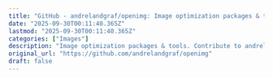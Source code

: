 ```yaml
---
title: "GitHub - andrelandgraf/openimg: Image optimization packages & tools"
date: "2025-09-30T00:11:40.365Z"
lastmod: "2025-09-30T00:11:40.365Z"
categories: ["Images"]
description: "Image optimization packages & tools. Contribute to andrelandgraf/openimg development by creating an account on GitHub."
original_url: "https://github.com/andrelandgraf/openimg"
draft: false
---
```

